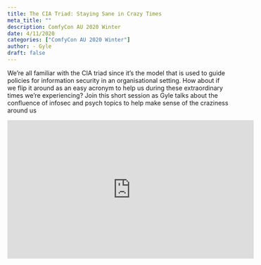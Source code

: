```yaml
---
title: The CIA Triad: Staying Sane in Crazy Times
meta_title: ""
description: ComfyCon AU 2020 Winter
date: 4/11/2020
categories: ["ComfyCon AU 2020 Winter"]
author: - Gyle
draft: false
---
```

We’re all familiar with the CIA triad since it’s the model that is used to guide policies for information security in an organisational setting. How about if we flip it around as an easy acronym to help us during these extraordinary times we’re experiencing? Join this short session as Gyle talks about the confluence of infosec and psych topics to help make sense of the craziness around us

<iframe width="560" height="315" src="https://www.youtube.com/embed/r_SVCj1VKfA?si=s-Xqbevax8VWHnpH" title="YouTube video player" frameborder="0" allow="accelerometer; autoplay; clipboard-write; encrypted-media; gyroscope; picture-in-picture; web-share" allowfullscreen></iframe>
